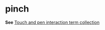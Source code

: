 # pinch

**See** [Touch and pen interaction term collection](../term-collections/touch-pen-interaction-terms.md)
